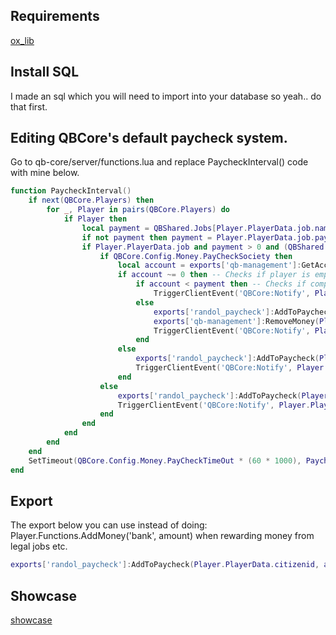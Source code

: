 ## Requirements

[ox_lib](https://github.com/overextended/ox_lib/releases)

## Install SQL

I made an sql which you will need to import into your database so yeah.. do that first.

## Editing QBCore's default paycheck system.

Go to qb-core/server/functions.lua and replace PaycheckInterval() code with mine below.

```lua
function PaycheckInterval()
    if next(QBCore.Players) then
        for _, Player in pairs(QBCore.Players) do
            if Player then
                local payment = QBShared.Jobs[Player.PlayerData.job.name]['grades'][tostring(Player.PlayerData.job.grade.level)].payment
                if not payment then payment = Player.PlayerData.job.payment end
                if Player.PlayerData.job and payment > 0 and (QBShared.Jobs[Player.PlayerData.job.name].offDutyPay or Player.PlayerData.job.onduty) then
                    if QBCore.Config.Money.PayCheckSociety then
                        local account = exports['qb-management']:GetAccount(Player.PlayerData.job.name)
                        if account ~= 0 then -- Checks if player is employed by a society
                            if account < payment then -- Checks if company has enough money to pay society
                                TriggerClientEvent('QBCore:Notify', Player.PlayerData.source, Lang:t('error.company_too_poor'), 'error')
                            else
                                exports['randol_paycheck']:AddToPaycheck(Player.PlayerData.citizenid, payment)
                                exports['qb-management']:RemoveMoney(Player.PlayerData.job.name, payment)
                                TriggerClientEvent('QBCore:Notify', Player.PlayerData.source, Lang:t('info.received_paycheck', {value = payment}))
                            end
                        else
                            exports['randol_paycheck']:AddToPaycheck(Player.PlayerData.citizenid, payment)
                            TriggerClientEvent('QBCore:Notify', Player.PlayerData.source, Lang:t('info.received_paycheck', {value = payment}))
                        end
                    else
                        exports['randol_paycheck']:AddToPaycheck(Player.PlayerData.citizenid, payment)
                        TriggerClientEvent('QBCore:Notify', Player.PlayerData.source, Lang:t('info.received_paycheck', {value = payment}))
                    end
                end
            end
        end
    end
    SetTimeout(QBCore.Config.Money.PayCheckTimeOut * (60 * 1000), PaycheckInterval)
end
```
## Export

The export below you can use instead of doing: Player.Functions.AddMoney('bank', amount) when rewarding money from legal jobs etc.

```lua
exports['randol_paycheck']:AddToPaycheck(Player.PlayerData.citizenid, amount)
```

## Showcase

[showcase](https://streamable.com/t7czpi)
